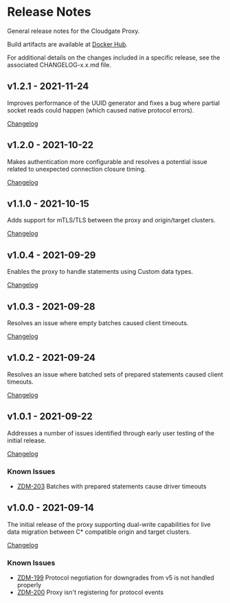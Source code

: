 # Release Notes

General release notes for the Cloudgate Proxy.

Build artifacts are available at [Docker Hub](https://hub.docker.com/repository/docker/datastax/cloudgate-proxy).

For additional details on the changes included in a specific release, see the associated CHANGELOG-x.x.md file.

## v1.2.1 - 2021-11-24

Improves performance of the UUID generator and fixes a bug where partial socket reads could happen (which caused native protocol errors).

[Changelog](CHANGELOG/CHANGELOG-1.2.md#v121---2021-11-24)

## v1.2.0 - 2021-10-22

Makes authentication more configurable and resolves a potential issue related to unexpected connection closure timing.

[Changelog](CHANGELOG/CHANGELOG-1.2.md#v120---2021-10-22)

## v1.1.0 - 2021-10-15

Adds support for mTLS/TLS between the proxy and origin/target clusters.

[Changelog](CHANGELOG/CHANGELOG-1.1.md#v110---2021-10-15)

## v1.0.4 - 2021-09-29

Enables the proxy to handle statements using Custom data types.

[Changelog](CHANGELOG/CHANGELOG-1.0.md#v104---2021-09-29)

## v1.0.3 - 2021-09-28

Resolves an issue where empty batches caused client timeouts.

[Changelog](CHANGELOG/CHANGELOG-1.0.md#v103---2021-09-28)

## v1.0.2 - 2021-09-24

Resolves an issue where batched sets of prepared statements caused client timeouts.

[Changelog](CHANGELOG/CHANGELOG-1.0.md#v102---2021-09-24)

## v1.0.1 - 2021-09-22

Addresses a number of issues identified through early user testing of the initial release.

[Changelog](CHANGELOG/CHANGELOG-1.0.md#v101---2021-09-22)

### Known Issues

* [ZDM-203](https://datastax.jira.com/browse/ZDM-203) Batches with prepared statements cause driver timeouts

## v1.0.0 - 2021-09-14

The initial release of the proxy supporting dual-write capabilities for live data migration between C* compatible origin and target clusters.

[Changelog](CHANGELOG/CHANGELOG-1.0.md#v100---2021-09-14)

### Known Issues

* [ZDM-199](https://datastax.jira.com/browse/ZDM-199) Protocol negotiation for downgrades from v5 is not handled properly
* [ZDM-200](https://datastax.jira.com/browse/ZDM-200) Proxy isn't registering for protocol events
